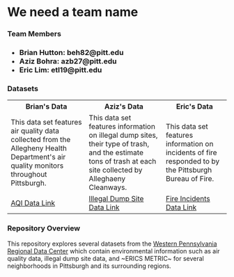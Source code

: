 <h1>We need a team name</h1>

<h3>Team Members<h3>
<ul>
  <li>Brian Hutton: beh82@pitt.edu</li>
  <li>Aziz Bohra: azb27@pitt.edu </li>
  <li>Eric Lim: etl19@pitt.edu</li>
</ul>
  
<h3>Datasets</h3>
<table>
  <tr>
    <th>Brian's Data</th>
    <th>Aziz's Data</th>
    <th>Eric's Data</th>
  </tr>
  <tr>
    <td>This data set features air quality data collected from the Allegheny Health Department's air quality monitors throughout Pittsburgh.</td>
    <td>This data set features information on illegal dump sites, their type of trash, and the estimate tons of trash at each site collected by Alleghaeny Cleanways.</td>
    <td>This data set features information on incidents of fire responded to by the Pittsburgh Bureau of Fire.</td>
  </tr>
  <tr>
    <td><a href="https://data.wprdc.org/dataset/allegheny-county-air-quality/resource/4ab1e23f-3262-4bd3-adbf-f72f0119108b?inner_span=True">AQI Data Link</a></td>
    <td><a href="https://data.wprdc.org/dataset/allegheny-county-illegal-dump-sites">Illegal Dump Site Data Link</a></td>
    <td><a href="https://data.wprdc.org/dataset/fire-incidents-in-city-of-pittsburgh/resource/8d76ac6b-5ae8-4428-82a4-043130d17b02?view_id=db1ccf7c-fab0-4d5c-af3e-245ebe766be2">Fire Incidents Data Link</a></td>
  </tr>
</table>
  
<h3>Repository Overview</h3>
  <p>This repository explores several datasets from the <a href="">Western Pennsylvania Regional Data Center</a> which contain environmental information such as air quality data, illegal dump site data, and ~ERICS METRIC~ for several neighborhoods in Pittsburgh and its surrounding regions.</p>
